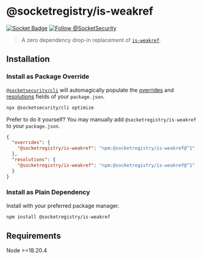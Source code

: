 # @socketregistry/is-weakref

[![Socket Badge](https://socket.dev/api/badge/npm/package/@socketregistry/is-weakref)](https://socket.dev/npm/package/@socketregistry/is-weakref)
[![Follow @SocketSecurity](https://img.shields.io/twitter/follow/SocketSecurity?style=social)](https://twitter.com/SocketSecurity)

> A zero dependency drop-in replacement of
> [`is-weakref`](https://www.npmjs.com/package/is-weakref).

## Installation

### Install as Package Override

[`@socketsecurity/cli`](https://www.npmjs.com/package/@socketsecurity/cli) will
automagically populate the
[overrides](https://docs.npmjs.com/cli/v9/configuring-npm/package-json#overrides)
and [resolutions](https://yarnpkg.com/configuration/manifest#resolutions) fields
of your `package.json`.

```sh
npx @socketsecurity/cli optimize
```

Prefer to do it yourself? You may manually add `@socketregistry/is-weakref` to
your `package.json`.

```json
{
  "overrides": {
    "@socketregistry/is-weakref": "npm:@socketregistry/is-weakref@^1"
  },
  "resolutions": {
    "@socketregistry/is-weakref": "npm:@socketregistry/is-weakref@^1"
  }
}
```

### Install as Plain Dependency

Install with your preferred package manager.

```sh
npm install @socketregistry/is-weakref
```

## Requirements

Node &gt;=18.20.4
